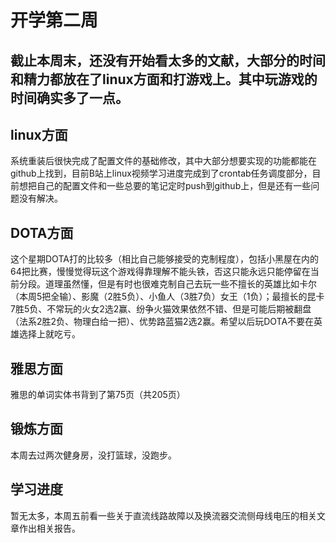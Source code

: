 # 开学第二周
截止本周末，还没有开始看太多的文献，大部分的时间和精力都放在了linux方面和打游戏上。其中玩游戏的时间确实多了一点。
---
## linux方面
系统重装后很快完成了配置文件的基础修改，其中大部分想要实现的功能都能在github上找到，目前B站上linux视频学习进度完成到了crontab任务调度部分，目前想把自己的配置文件和一些总要的笔记定时push到github上，但是还有一些问题没有解决。
## DOTA方面
这个星期DOTA打的比较多（相比自己能够接受的克制程度），包括小黑屋在内的64把比赛，慢慢觉得玩这个游戏得靠理解不能头铁，否这只能永远只能停留在当前分段。道理虽然懂，但是有时也很难克制自己去玩一些不擅长的英雄比如卡尔（本周5把全输）、影魔（2胜5负）、小鱼人（3胜7负）女王（1负）；最擅长的昆卡7胜5负、不常玩的火女2选2赢、纷争火猫效果依然不错、但是可能后期被翻盘（法系2胜2负、物理白给一把）、优势路蓝猫2选2赢。希望以后玩DOTA不要在英雄选择上就吃亏。
## 雅思方面
雅思的单词实体书背到了第75页（共205页）
## 锻炼方面
本周去过两次健身房，没打篮球，没跑步。
## 学习进度
暂无太多，本周五前看一些关于直流线路故障以及换流器交流侧母线电压的相关文章作出相关报告。
